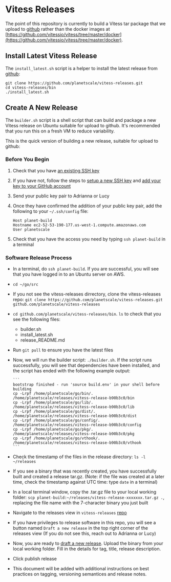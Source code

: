 # Vitess Releases

The point of this repository is currently to build a Vitess tar package that we
upload to [github](https://github.com/vitessio/vitess/releases) rather than the
docker images at
[https://github.com/vitessio/vitess/tree/master/docker](https://github.com/vitessio/vitess/tree/master/docker).

## Install Latest Vitess Release

The `install_latest.sh` script is a helper to install the latest release from
[github](https://github.com/vitessio/vitess/releases):

```
git clone https://github.com/planetscale/vitess-releases.git
cd vitess-releases/bin
./install_latest.sh
```

## Create A New Release

The `builder.sh` script is a shell script that can build and package a new
Vitess release on Ubuntu suitable for upload to github.  It's recommended that
you run this on a fresh VM to reduce variability.

This is the quick version of building a new release, suitable for upload to
github:

### Before You Begin

1. Check that you have [an existing SSH key](https://help.github.com/articles/checking-for-existing-ssh-keys/)
2. If you have not, follow the steps to [setup a new SSH key](https://help.github.com/articles/generating-a-new-ssh-key-and-adding-it-to-the-ssh-agent) and [add your key to your GitHub account](https://help.github.com/articles/adding-a-new-ssh-key-to-your-github-account/)
3. Send your public key pair to Adrianna or Lucy
4. Once they have confirmed the addition of your public key pair, add the following to your `~/.ssh/config` file:

    ```
    Host planet-build
    Hostname ec2-52-53-190-177.us-west-1.compute.amazonaws.com
    User planetscale
    ```
5. Check that you have the access you need by typing `ssh planet-build` in a terminal

### Software Release Process

* In a terminal, do `ssh planet-build`. If you are successful, you will see that you have logged in to an Ubuntu server on AWS.
* `cd ~/go/src`
* If you not see the vitess-releases dirrectory, clone the vitess-releases repo: ```git clone https://github.com/planetscale/vitess-releases.git github.com/planetscale/vitess-releases```
* `cd github.com/planetscale/vitess-releases/bin`. `ls` to check that you see the following files:
    * builder.sh
    * install_latest.sh
    * release_README.md
* Run `git pull` to ensure you have the latest files
* Now, we will run the builder script: `./builder.sh`. If the script runs successfully, you will see that dependencies have been installed, and the script has ended with the following example output:

      ```
      bootstrap finished - run 'source build.env' in your shell before building
      cp -Lrpf /home/planetscale/go/bin/. /home/planetscale/releases/vitess-release-b90b3c0/bin
      cp -Lrpf /home/planetscale/go/lib/. /home/planetscale/releases/vitess-release-b90b3c0/lib
      cp -Lrpf /home/planetscale/go/dist/. /home/planetscale/releases/vitess-release-b90b3c0/dist
      cp -Lrpf /home/planetscale/go/config/. /home/planetscale/releases/vitess-release-b90b3c0/config
      cp -Lrpf /home/planetscale/go/pkg/. /home/planetscale/releases/vitess-release-b90b3c0/pkg
      cp -Lrpf /home/planetscale/go/vthook/. /home/planetscale/releases/vitess-release-b90b3c0/vthook
      ```

* Check the timestamp of the files in the release directory: `ls -l ~/releases`
* If you see a binary that was recently created, you have successfully built and created a release tar.gz. (Note: if the file was created at a later time, check the timestamp against UTC time: type `date` in a terminal)
* In a local terminal window, copy the .tar.gz file to your local working folder: `scp planet-build:~/releases/vitess-release-xxxxxxx.tar.gz .`, replacing the file name with the 7-character binary you just built
* Navigate to the releases view in `vitess-releases` [repo](https://github.com/planetscale/vitess-releases/releases)
* If you have privileges to release software in this repo, you will see a button named `Draft a new release` in the top right corner of the releases view (If you do not see this, reach out to Adrianna or Lucy)
* Now, you are ready to [draft a new release](https://github.com/planetscale/vitess-releases/greleases/new). Upload the binary from your local working folder. Fill in the details for tag, title, release description.
* Click publish release
* This document will be added with additional instructions on best practices on tagging, versioning semantices and release notes.
